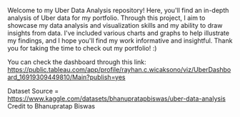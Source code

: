 Welcome to my Uber Data Analysis repository! Here, you'll find an in-depth analysis of Uber data for my portfolio. Through this project, I aim to showcase my data analysis and visualization skills and my ability to draw insights from data. I've included various charts and graphs to help illustrate my findings, and I hope you'll find my work informative and insightful. Thank you for taking the time to check out my portfolio! :)

You can check the dashboard through this link: https://public.tableau.com/app/profile/rayhan.c.wicaksono/viz/UberDashboard_16919309449810/Main?publish=yes

Dataset Source = https://www.kaggle.com/datasets/bhanupratapbiswas/uber-data-analysis
Credit to Bhanupratap Biswas
